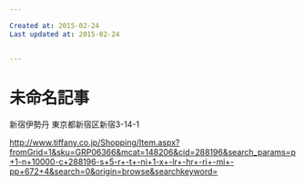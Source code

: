 ```yaml
---

Created at: 2015-02-24
Last updated at: 2015-02-24


---
```


# 未命名記事


新宿伊勢丹
東京都新宿区新宿3-14-1

<http://www.tiffany.co.jp/Shopping/Item.aspx?fromGrid=1&sku=GRP06366&mcat=148206&cid=288196&search_params=p+1-n+10000-c+288196-s+5-r+-t+-ni+1-x+-lr+-hr+-ri+-mi+-pp+672+4&search=0&origin=browse&searchkeyword=>

